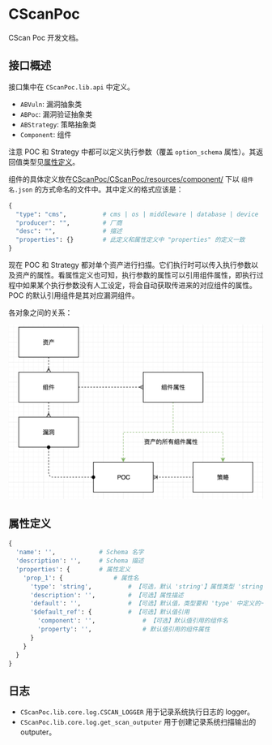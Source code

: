 # CScanPoc

CScan Poc 开发文档。

## 接口概述

接口集中在 `CScanPoc.lib.api` 中定义。

- `ABVuln`: 漏洞抽象类
- `ABPoc`: 漏洞验证抽象类
- `ABStrategy`: 策略抽象类
- `Component`: 组件

注意 POC 和 Strategy 中都可以定义执行参数（覆盖 `option_schema` 属性）。其返回值类型见[属性定义]()。

组件的具体定义放在[CScanPoc/CScanPoc/resources/component/](CScanPoc/CScanPoc/resources/component/) 下以 `组件名.json` 的方式命名的文件中。其中定义的格式应该是：

```python
{
  "type": "cms",          # cms | os | middleware | database | device | service | service_provider
  "producer": "",         # 厂商
  "desc": "",             # 描述
  "properties": {}        # 此定义和属性定义中 "properties" 的定义一致
}
```

现在 POC 和 Strategy 都对单个资产进行扫描。它们执行时可以传入执行参数以及资产的属性。看属性定义也可知，执行参数的属性可以引用组件属性，即执行过程中如果某个执行参数没有人工设定，将会自动获取传进来的对应组件的属性。POC 的默认引用组件是其对应漏洞组件。

各对象之间的关系：

![](./doc/cscan-object-rel.png)

## 属性定义

```python
{
  'name': '',            # Schema 名字
  'description': '',     # Schema 描述
  'properties': {        # 属性定义
    'prop_1': {              # 属性名
      'type': 'string',          # 【可选，默认 'string'】属性类型 'string' | 'number' | 'boolean'
      'description': '',         # 【可选】属性描述
      'default': '',             # 【可选】默认值，类型要和 'type' 中定义的一致
      '$default_ref': {          # 【可选】默认值引用
        'component': '',             # 【可选】默认值引用的组件名
        'property': '',              # 默认值引用的组件属性
      }
    }
  }
}
```

## 日志

- `CScanPoc.lib.core.log.CSCAN_LOGGER` 用于记录系统执行日志的 logger。
- `CScanPoc.lib.core.log.get_scan_outputer` 用于创建记录系统扫描输出的 outputer。
